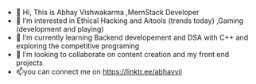- 👋 Hi, This is Abhay Vishwakarma ,MernStack Developer
- 👀 I’m interested in Ethical Hacking and Aitools (trends today) ,Gaming (development and playing)
- 🌱 I’m currently learning Backend developement and DSA with C++ and exploring the competitive programing 
- 💞️ I’m looking to collaborate on content creation and my front end projects
- 📫you can connect me on https://linktr.ee/abhayvii

<!---
abhayv290/abhayv290 is a ✨ special ✨ repository because its `README.md` (this file) appears on your GitHub profile.
You can click the Preview link to take a look at your changes.
--->
